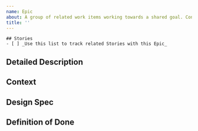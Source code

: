 ```yaml
---
name: Epic
about: A group of related work items working towards a shared goal. Contains a list of linked Stories.
title: ''
---
```

<!-- Provide a general summary of the issue in the title above -->

```[TaskList]
## Stories
- [ ] _Use this list to track related Stories with this Epic_
```
<!-- Provide any additional tasks to the list above to break this issue down further -->

## Detailed Description
<!-- Provide a detailed description of the change or addition you are proposing -->

## Context
<!-- Why is this change important? How would you use it? -->
<!-- How can it benefit other users? -->

## Design Spec
<!-- Add links to any figma designs here -->

## Definition of Done
<!-- What will determine this item as Done? -->